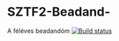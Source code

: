 # SZTF2-Beadand-
A féléves beadandóm
[![Build status](https://ci.appveyor.com/api/projects/status/4tldof31nsmqqalm/branch/master?svg=true)](https://ci.appveyor.com/project/Sanya192/sztf2-beadand/branch/master)
